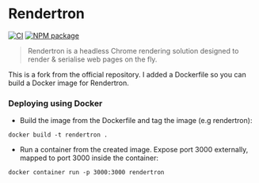 # Rendertron

[![CI](https://github.com/GoogleChrome/rendertron/workflows/CI/badge.svg)](https://github.com/GoogleChrome/rendertron/actions)
[![NPM package](https://img.shields.io/npm/v/rendertron.svg)](https://npmjs.org/package/rendertron)

> Rendertron is a headless Chrome rendering solution designed to render & serialise web pages on the fly.

This is a fork from the official repository. I added a Dockerfile so you can build a Docker image for Rendertron.

### Deploying using Docker

* Build the image from the Dockerfile and tag the image (e.g rendertron):
```
docker build -t rendertron .
```
* Run a container from the created image. Expose port 3000 externally, mapped to port 3000 inside the container:
```
docker container run -p 3000:3000 rendertron
```

